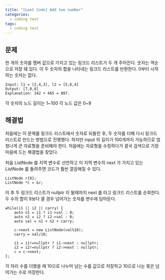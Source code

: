 ```yaml
---
title: "[Leet Code] Add two number"
categories:
  - coding test
tags:
  - coding test
---
```


## 문제
한 개의 숫자를 멤버 값으로 가지고 있는 링크드 리스트가 두 개 주어진다. 숫자는 역순으로 저장 돼 있다.
이 두 숫자의 합을 나타내는 링크드 리스트를 반환한다. 0부터 시작하는 숫자는 없다.

```
Input: l1 = [2,4,3], l2 = [5,6,4]
Output: [7,0,8]
Explanation: 342 + 465 = 807.
```

각 숫자의 노드 길이는 1~100 
각 노드 값은 0~9

## 해결법
처음에는 이 문제를 링크드 리스트에서 숫자로 되돌린 후, 두 숫자를 더해 다시 링크드 리스트로 만드는 방법으로 진행했다.
하지만 input 의 길이가 100개까지 가능하므로 엄청나게 큰 자료형을 준비해야 한다.
처음에는 자료형을 수정하다가 결국 검색으로 가장 마음에 드는 해결법을 찾았다.

처음 ListNode 를 지역 변수로 선언하고 이 지역 변수의 next 가 가지고 있는 ListNode 를 돌려주면 코드가 훨씬 깔끔해질 수 있다.

```
ListNode r{0};
ListNode *c = &r;
```

이 후 두 링크드 리스트가 nullptr 이 될때까지 next 를 타고 링크드 리스트를 순회한다.
두 수의 합이 9보다 클 경우 넘어가는 숫자를 변수에 담아둔다.

```
while(i1 || i2 || carry) {
    auto n1 = i1 ? i1->val : 0;
    auto n2 = i2 ? i2->val : 0;
    auto val = n1 + n2 + carry;

    c->next = new ListNode(val%10);
    carry = val/10;

    i1 = i1!=nullptr ? i1->next : nullptr;
    i2 = i2!=nullptr ? i2->next : nullptr;
    c = c->next;
};
```

각 자리 수를 더했을 때 10으로 나누어 남는 수를 값으로 저장하고
10으로 나눈 몫은 넘어가는 수로 저장한다.